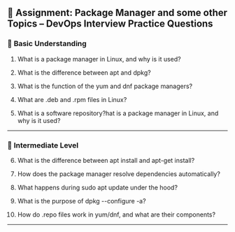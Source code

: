 
## **🧠 Assignment: Package Manager and some other Topics  – DevOps Interview Practice Questions**

### 🔹 **Basic Understanding**
1. What is a package manager in Linux, and why is it used?

2. What is the difference between apt and dpkg?

3. What is the function of the yum and dnf package managers?

4. What are .deb and .rpm files in Linux?

5. What is a software repository?hat is a package manager in Linux, and why is it used?

---

### 🔹 **Intermediate Level**

6. What is the difference between apt install and apt-get install?

7. How does the package manager resolve dependencies automatically?

8. What happens during sudo apt update under the hood?

9. What is the purpose of dpkg --configure -a?

10. How do .repo files work in yum/dnf, and what are their components?
---

